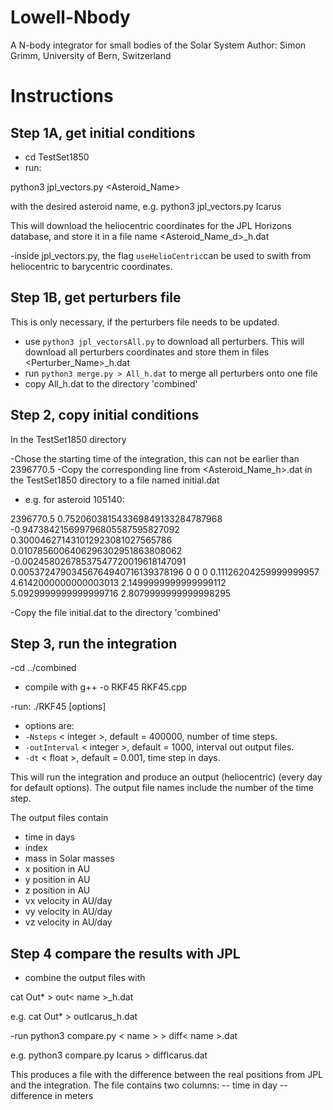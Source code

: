 # Lowell-Nbody

A N-body integrator for small bodies of the Solar System
Author: Simon Grimm, University of Bern, Switzerland

# Instructions #

## Step 1A, get initial conditions ##

- cd TestSet1850
- run:

python3 jpl_vectors.py <Asteroid_Name>

with the desired asteroid name, e.g. python3 jpl_vectors.py Icarus

This will download the heliocentric coordinates for the JPL Horizons database,
and store it in a file name <Asteroid_Name_d>_h.dat 

-inside jpl_vectors.py, the flag `useHelioCentric`can be used to swith from heliocentric to barycentric coordinates.

## Step 1B, get perturbers file ##
This is only necessary, if the perturbers file needs to be updated.

- use `python3 jpl_vectorsAll.py` to download all perturbers.
  This will download all perturbers coordinates and store them in files <Perturber_Name>_h.dat
- run `python3 merge.py > All_h.dat` to merge all perturbers onto one file
- copy All_h.dat to the directory 'combined'


## Step 2, copy initial conditions ##
In the TestSet1850 directory

-Chose the starting time of the integration, this can not be earlier than 2396770.5
-Copy the corresponding line from <Asteroid_Name_h>.dat in the TestSet1850 directory to a file named initial.dat
- e.g. for asteroid 105140:

2396770.5 0.752060381543369849133284787968 -0.947384215699796805587595827092 0.300046271431012923081027565786 0.0107856006406296302951863808062 -0.00245802678537547720019618147091 0.00537247903456764940716139378196 0 0 0 0.11126204259999999957 4.6142000000000003013 2.1499999999999999112 5.0929999999999999716 2.8079999999999998295


-Copy the file initial.dat to the directory 'combined'

## Step 3, run the integration ##

-cd ../combined

- compile with g++ -o RKF45 RKF45.cpp

-run: ./RKF45 [options]
- options are:
- `-Nsteps` < integer >, default = 400000, number of time steps.
- `-outInterval` < integer >, default = 1000, interval out output files.
- `-dt` < float >, default = 0.001, time step in days.

This will run the integration and produce an output (heliocentric) (every day for default options). The output file names include the number of the time step. 

The output files contain 
- time in days
- index
- mass in Solar masses
- x position in AU
- y position in AU
- z position in AU
- vx velocity in AU/day
- vy velocity in AU/day
- vz velocity in AU/day

## Step 4 compare the results with JPL ##
- combine the output files with

cat Out* > out< name >_h.dat

e.g. cat Out* > outIcarus_h.dat

-run python3 compare.py < name > > diff< name >.dat

e.g. python3 compare.py Icarus > diffIcarus.dat

This produces a file with the difference between the real positions from JPL and the integration.
The file contains two columns:
-- time in day
-- difference in meters

